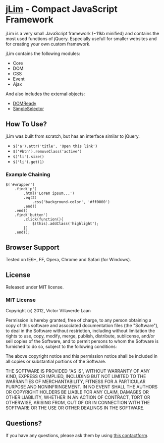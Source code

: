 [jLim](www.freelancephp.net/jlim-small-javascript-framework/) - Compact JavaScript Framework
============================================================================================

jLim is a very small JavaScript framework (~11kb minified) and contains the most used functions of jQuery.
Especially usefull for smaller websites and for creating your own custom framework.

jLim contains the following modules:
* Core
* DOM
* CSS
* Event
* Ajax

And also includes the external objects:
* [DOMReady](https://github.com/freelancephp/DOMReady)
* [SimpleSelector](https://github.com/freelancephp/SimpleSelector)


How To Use?
-----------

jLim was built from scratch, but has an interface similar to jQuery.

* `$('a').attr('title', 'Open this link')`
* `$('#btn').removeClass('active')`
* `$('li').size()`
* `$('li').get(1)`


### Example Chaining ###

    $('#wrapper')
        .find('p')
            .html('Lorem ipsum...')
            .eq(2)
				.css('background-color', '#ff0000')
			.end()
        .end()
	    .find('button')
            .click(function(){
				$(this).addClass('highlight');
            })
        .end();


Browser Support
---------------

Tested on IE6+, FF, Opera, Chrome and Safari (for Windows).


License
-------

Released under MIT license.


### MIT License ###

Copyright (c) 2012, Victor Villaverde Laan

Permission is hereby granted, free of charge, to any person obtaining a copy of this software and associated documentation files (the "Software"), to deal in the Software without restriction, including without limitation the rights to use, copy, modify, merge, publish, distribute, sublicense, and/or sell copies of the Software, and to permit persons to whom the Software is furnished to do so, subject to the following conditions:

The above copyright notice and this permission notice shall be included in all copies or substantial portions of the Software.

THE SOFTWARE IS PROVIDED "AS IS", WITHOUT WARRANTY OF ANY KIND, EXPRESS OR IMPLIED, INCLUDING BUT NOT LIMITED TO THE WARRANTIES OF MERCHANTABILITY, FITNESS FOR A PARTICULAR PURPOSE AND NONINFRINGEMENT. IN NO EVENT SHALL THE AUTHORS OR COPYRIGHT HOLDERS BE LIABLE FOR ANY CLAIM, DAMAGES OR OTHER LIABILITY, WHETHER IN AN ACTION OF CONTRACT, TORT OR OTHERWISE, ARISING FROM, OUT OF OR IN CONNECTION WITH THE SOFTWARE OR THE USE OR OTHER DEALINGS IN THE SOFTWARE.


Questions?
----------

If you have any questions, please ask them by using [this contactform](http://www.freelancephp.net/contact).
